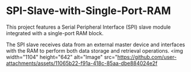 # SPI-Slave-with-Single-Port-RAM
This project features a Serial Peripheral Interface (SPI) slave module integrated with a single-port RAM block.

The SPI slave receives data from an external master device and interfaces with the RAM to perform both data storage and retrieval operations.
<img width="1104" height="642" alt="Image" src="https://github.com/user-attachments/assets/11065b22-f91a-418c-85aa-dbe884024e2f
